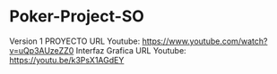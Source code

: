 # Poker-Project-SO

Version 1 PROYECTO 
URL Youtube: https://www.youtube.com/watch?v=uQp3AUzeZZ0
Interfaz Grafica
URL Youtube: https://youtu.be/k3PsX1AGdEY
